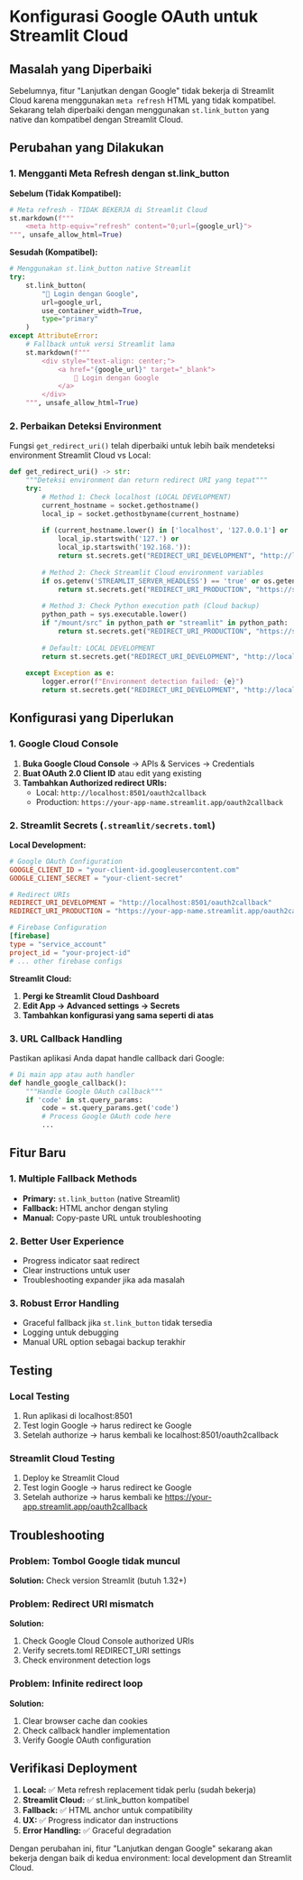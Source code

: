 # Konfigurasi Google OAuth untuk Streamlit Cloud

## Masalah yang Diperbaiki

Sebelumnya, fitur "Lanjutkan dengan Google" tidak bekerja di Streamlit Cloud karena menggunakan `meta refresh` HTML yang tidak kompatibel. Sekarang telah diperbaiki dengan menggunakan `st.link_button` yang native dan kompatibel dengan Streamlit Cloud.

## Perubahan yang Dilakukan

### 1. Mengganti Meta Refresh dengan st.link_button

**Sebelum (Tidak Kompatibel):**
```python
# Meta refresh - TIDAK BEKERJA di Streamlit Cloud
st.markdown(f"""
    <meta http-equiv="refresh" content="0;url={google_url}">
""", unsafe_allow_html=True)
```

**Sesudah (Kompatibel):**
```python
# Menggunakan st.link_button native Streamlit
try:
    st.link_button(
        "🚀 Login dengan Google",
        url=google_url,
        use_container_width=True,
        type="primary"
    )
except AttributeError:
    # Fallback untuk versi Streamlit lama
    st.markdown(f"""
        <div style="text-align: center;">
            <a href="{google_url}" target="_blank">
                🚀 Login dengan Google
            </a>
        </div>
    """, unsafe_allow_html=True)
```

### 2. Perbaikan Deteksi Environment

Fungsi `get_redirect_uri()` telah diperbaiki untuk lebih baik mendeteksi environment Streamlit Cloud vs Local:

```python
def get_redirect_uri() -> str:
    """Deteksi environment dan return redirect URI yang tepat"""
    try:
        # Method 1: Check localhost (LOCAL DEVELOPMENT)
        current_hostname = socket.gethostname()
        local_ip = socket.gethostbyname(current_hostname)
        
        if (current_hostname.lower() in ['localhost', '127.0.0.1'] or 
            local_ip.startswith('127.') or
            local_ip.startswith('192.168.')):
            return st.secrets.get("REDIRECT_URI_DEVELOPMENT", "http://localhost:8501/oauth2callback")
        
        # Method 2: Check Streamlit Cloud environment variables
        if os.getenv('STREAMLIT_SERVER_HEADLESS') == 'true' or os.getenv('STREAMLIT_CLOUD'):
            return st.secrets.get("REDIRECT_URI_PRODUCTION", "https://sentimentgo.streamlit.app/oauth2callback")
            
        # Method 3: Check Python execution path (Cloud backup)
        python_path = sys.executable.lower()
        if "/mount/src" in python_path or "streamlit" in python_path:
            return st.secrets.get("REDIRECT_URI_PRODUCTION", "https://sentimentgo.streamlit.app/oauth2callback")
        
        # Default: LOCAL DEVELOPMENT
        return st.secrets.get("REDIRECT_URI_DEVELOPMENT", "http://localhost:8501/oauth2callback")
        
    except Exception as e:
        logger.error(f"Environment detection failed: {e}")
        return st.secrets.get("REDIRECT_URI_DEVELOPMENT", "http://localhost:8501/oauth2callback")
```

## Konfigurasi yang Diperlukan

### 1. Google Cloud Console

1. **Buka Google Cloud Console** → APIs & Services → Credentials
2. **Buat OAuth 2.0 Client ID** atau edit yang existing
3. **Tambahkan Authorized redirect URIs:**
   - Local: `http://localhost:8501/oauth2callback`
   - Production: `https://your-app-name.streamlit.app/oauth2callback`

### 2. Streamlit Secrets (`.streamlit/secrets.toml`)

**Local Development:**
```toml
# Google OAuth Configuration
GOOGLE_CLIENT_ID = "your-client-id.googleusercontent.com"
GOOGLE_CLIENT_SECRET = "your-client-secret"

# Redirect URIs
REDIRECT_URI_DEVELOPMENT = "http://localhost:8501/oauth2callback"
REDIRECT_URI_PRODUCTION = "https://your-app-name.streamlit.app/oauth2callback"

# Firebase Configuration
[firebase]
type = "service_account"
project_id = "your-project-id"
# ... other firebase configs
```

**Streamlit Cloud:**
1. **Pergi ke Streamlit Cloud Dashboard**
2. **Edit App → Advanced settings → Secrets**
3. **Tambahkan konfigurasi yang sama seperti di atas**

### 3. URL Callback Handling

Pastikan aplikasi Anda dapat handle callback dari Google:

```python
# Di main app atau auth handler
def handle_google_callback():
    """Handle Google OAuth callback"""
    if 'code' in st.query_params:
        code = st.query_params.get('code')
        # Process Google OAuth code here
        ...
```

## Fitur Baru

### 1. Multiple Fallback Methods

- **Primary:** `st.link_button` (native Streamlit)
- **Fallback:** HTML anchor dengan styling
- **Manual:** Copy-paste URL untuk troubleshooting

### 2. Better User Experience

- Progress indicator saat redirect
- Clear instructions untuk user
- Troubleshooting expander jika ada masalah

### 3. Robust Error Handling

- Graceful fallback jika `st.link_button` tidak tersedia
- Logging untuk debugging
- Manual URL option sebagai backup terakhir

## Testing

### Local Testing
1. Run aplikasi di localhost:8501
2. Test login Google → harus redirect ke Google
3. Setelah authorize → harus kembali ke localhost:8501/oauth2callback

### Streamlit Cloud Testing
1. Deploy ke Streamlit Cloud
2. Test login Google → harus redirect ke Google
3. Setelah authorize → harus kembali ke https://your-app.streamlit.app/oauth2callback

## Troubleshooting

### Problem: Tombol Google tidak muncul
**Solution:** Check version Streamlit (butuh 1.32+)

### Problem: Redirect URI mismatch
**Solution:** 
1. Check Google Cloud Console authorized URIs
2. Verify secrets.toml REDIRECT_URI settings
3. Check environment detection logs

### Problem: Infinite redirect loop
**Solution:**
1. Clear browser cache dan cookies
2. Check callback handler implementation
3. Verify Google OAuth configuration

## Verifikasi Deployment

1. **Local:** ✅ Meta refresh replacement tidak perlu (sudah bekerja)
2. **Streamlit Cloud:** ✅ st.link_button kompatibel
3. **Fallback:** ✅ HTML anchor untuk compatibility
4. **UX:** ✅ Progress indicator dan instructions
5. **Error Handling:** ✅ Graceful degradation

Dengan perubahan ini, fitur "Lanjutkan dengan Google" sekarang akan bekerja dengan baik di kedua environment: local development dan Streamlit Cloud.
